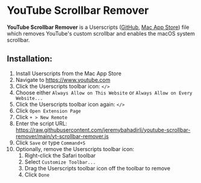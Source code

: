 # YouTube Scrollbar Remover
**YouTube Scrollbar Remover** is a Userscripts ([GitHub](https://github.com/quoid/userscripts), [Mac App Store](https://apps.apple.com/us/app/userscripts/id1463298887)) file which removes YouTube's custom scrollbar and enables the macOS system scrollbar.

## Installation:
1. Install Userscripts from the Mac App Store
2. Navigate to https://www.youtube.com
3. Click the Userscripts toolbar icon: `</>`
4. Choose either `Always Allow on This Website` or `Always Allow on Every Website...`
5. Click the Userscripts toolbar icon again: `</>` 
6. Click `Open Extension Page`
7. Click `+ > New Remote`
8. Enter the script URL: https://raw.githubusercontent.com/jeremybahadirli/youtube-scrollbar-remover/main/yt-scrollbar-remover.js
9. Click `Save` or type `Command+S`
10. Optionally, remove the Userscripts toolbar icon:
    1. Right-click the Safari toolbar
    2. Select `Customize Toolbar...`
    3. Drag the Userscripts toolbar icon off the toolbar to remove
    4. Click `Done`
